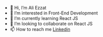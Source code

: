 - 👋 Hi, I’m Ali Ezzat
- 👀 I’m interested in Front-End Development
- 🌱 I’m currently learning React JS
- 💞️ I’m looking to collaborate on React JS
- 📫 How to reach me [Linkedin](https://www.linkedin.com/in/ali-ezzat-dawy)


